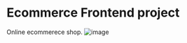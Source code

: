 # Ecommerce Frontend project 
Online ecommerece shop.
![image](https://github.com/s0h1s2/ecommerce-frontend/assets/30297108/0bb38c7d-3c69-4f50-a59f-b98edcd29505)
